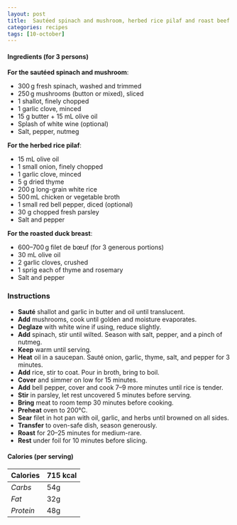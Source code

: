 ```yaml
---
layout: post
title:  Sautéed spinach and mushroom, herbed rice pilaf and roast beef tenderloin
categories: recipes
tags: [10-october]
---
```


#### Ingredients (for 3 persons)

**For the sautéed spinach and mushroom**:
- 300 g fresh spinach, washed and trimmed
- 250 g mushrooms (button or mixed), sliced
- 1 shallot, finely chopped
- 1 garlic clove, minced
- 15 g butter + 15 mL olive oil
- Splash of white wine (optional)
- Salt, pepper, nutmeg

**For the herbed rice pilaf**:
- 15 mL olive oil
- 1 small onion, finely chopped
- 1 garlic clove, minced
- 5 g dried thyme
- 200 g long-grain white rice
- 500 mL chicken or vegetable broth
- 1 small red bell pepper, diced (optional)
- 30 g chopped fresh parsley
- Salt and pepper

**For the roasted duck breast**:
- 600–700 g filet de bœuf (for 3 generous portions)
- 30 mL olive oil
- 2 garlic cloves, crushed
- 1 sprig each of thyme and rosemary
- Salt and pepper

### Instructions

- **Sauté** shallot and garlic in butter and oil until translucent.
- **Add** mushrooms, cook until golden and moisture evaporates.
- **Deglaze** with white wine if using, reduce slightly.
- **Add** spinach, stir until wilted. Season with salt, pepper, and a pinch of nutmeg.
- **Keep** warm until serving.
- **Heat** oil in a saucepan. Sauté onion, garlic, thyme, salt, and pepper for 3 minutes.
- **Add** rice, stir to coat. Pour in broth, bring to boil.
- **Cover** and simmer on low for 15 minutes.
- **Add** bell pepper, cover and cook 7–9 more minutes until rice is tender.
- **Stir** in parsley, let rest uncovered 5 minutes before serving.
- **Bring** meat to room temp 30 minutes before cooking.
- **Preheat** oven to 200°C.
- **Sear** filet in hot pan with oil, garlic, and herbs until browned on all sides.
- **Transfer** to oven-safe dish, season generously.
- **Roast** for 20–25 minutes for medium-rare.
- **Rest** under foil for 10 minutes before slicing.

#### Calories (per serving)

| **Calories** | 715 kcal |
| ----------- | ----------- |
| *Carbs* | 54g |
| *Fat* | 32g |
| *Protein* | 48g |